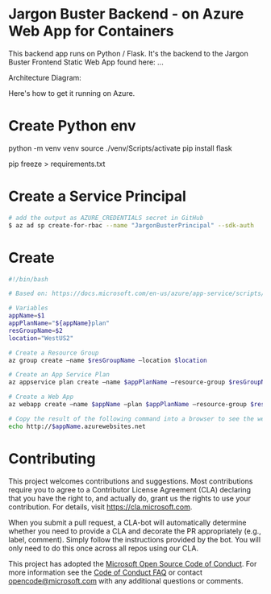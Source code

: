 # Jargon Buster Backend - on Azure Web App for Containers

This backend app runs on Python / Flask. It's the backend to the
Jargon Buster Frontend Static Web App found here: ...

Architecture Diagram:


Here's how to get it running on Azure.

# Create Python env
python -m venv venv
source ./venv/Scripts/activate
pip install flask

pip freeze > requirements.txt

# Create a Service Principal
```bash
# add the output as AZURE_CREDENTIALS secret in GitHub
$ az ad sp create-for-rbac --name "JargonBusterPrincipal" --sdk-auth
``` 

# Create
```bash
#!/bin/bash

# Based on: https://docs.microsoft.com/en-us/azure/app-service/scripts/cli-linux-docker-aspnetcore#sample-script

# Variables
appName=$1
appPlanName="${appName}plan"
resGroupName=$2
location="WestUS2"

# Create a Resource Group
az group create –name $resGroupName –location $location

# Create an App Service Plan
az appservice plan create –name $appPlanName –resource-group $resGroupName –location $location –is-linux –sku B1

# Create a Web App
az webapp create –name $appName –plan $appPlanName –resource-group $resGroupName –runtime "python|3.8"

# Copy the result of the following command into a browser to see the web app.
echo http://$appName.azurewebsites.net
```

 
# Contributing

This project welcomes contributions and suggestions.  Most contributions require you to agree to a
Contributor License Agreement (CLA) declaring that you have the right to, and actually do, grant us
the rights to use your contribution. For details, visit https://cla.microsoft.com.

When you submit a pull request, a CLA-bot will automatically determine whether you need to provide
a CLA and decorate the PR appropriately (e.g., label, comment). Simply follow the instructions
provided by the bot. You will only need to do this once across all repos using our CLA.

This project has adopted the [Microsoft Open Source Code of Conduct](https://opensource.microsoft.com/codeofconduct/).
For more information see the [Code of Conduct FAQ](https://opensource.microsoft.com/codeofconduct/faq/) or
contact [opencode@microsoft.com](mailto:opencode@microsoft.com) with any additional questions or comments.
